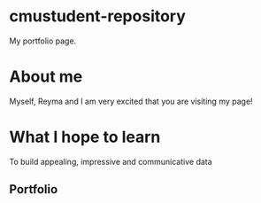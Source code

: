 # cmustudent-repository
My portfolio page.

# About me
Myself, Reyma and I am very excited that you are visiting my page!

# What I hope to learn
To build appealing, impressive and communicative data

## Portfolio
